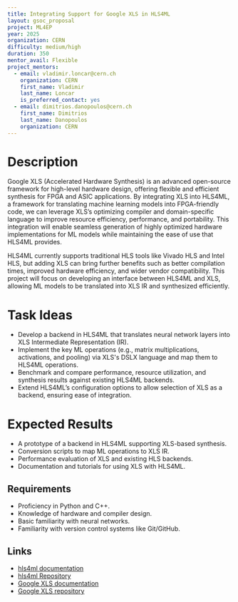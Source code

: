 ```yaml
---
title: Integrating Support for Google XLS in HLS4ML
layout: gsoc_proposal
project: ML4EP
year: 2025
organization: CERN
difficulty: medium/high
duration: 350
mentor_avail: Flexible
project_mentors:
  - email: vladimir.loncar@cern.ch 
    organization: CERN
    first_name: Vladimir
    last_name: Loncar
    is_preferred_contact: yes
  - email: dimitrios.danopoulos@cern.ch
    first_name: Dimitrios
    last_name: Danopoulos
    organization: CERN
---
```


# Description

Google XLS (Accelerated Hardware Synthesis) is an advanced open-source framework for high-level hardware design, offering flexible and efficient synthesis for FPGA and ASIC applications. By integrating XLS into HLS4ML, a framework for translating machine learning models into FPGA-friendly code, we can leverage XLS’s optimizing compiler and domain-specific language to improve resource efficiency, performance, and portability. This integration will enable seamless generation of highly optimized hardware implementations for ML models while maintaining the ease of use that HLS4ML provides.

HLS4ML currently supports traditional HLS tools like Vivado HLS and Intel HLS, but adding XLS can bring further benefits such as better compilation times, improved hardware efficiency, and wider vendor compatibility. This project will focus on developing an interface between HLS4ML and XLS, allowing ML models to be translated into XLS IR and synthesized efficiently.

# Task Ideas

  * Develop a backend in HLS4ML that translates neural network layers into XLS Intermediate Representation (IR).
  * Implement the key ML operations (e.g., matrix multiplications, activations, and pooling) via XLS's DSLX language and map them to HLS4ML operations.
  * Benchmark and compare performance, resource utilization, and synthesis results against existing HLS4ML backends.
  * Extend HLS4ML’s configuration options to allow selection of XLS as a backend, ensuring ease of integration.

# Expected Results

  * A prototype of a backend in HLS4ML supporting XLS-based synthesis.
  * Conversion scripts to map ML operations to XLS IR.
  * Performance evaluation of XLS and existing HLS backends.
  * Documentation and tutorials for using XLS with HLS4ML.

## Requirements
  * Proficiency in Python and C++.
  * Knowledge of hardware and compiler design.
  * Basic familiarity with neural networks.
  * Familiarity with version control systems like Git/GitHub.


## Links
  * [hls4ml documentation](https://fastmachinelearning.org/hls4ml/)
  * [hls4ml Repository](https://github.com/fastmachinelearning/hls4ml)
  * [Google XLS documentation](https://google.github.io/xls/)
  * [Google XLS repository](https://github.com/google/xls)
